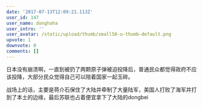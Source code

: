 ```yaml
---
date: '2017-07-13T12:09:21.113Z'
user_id: 147
user_name: donghaha
user_intro: ''
user_avatar: /static/upload/thumb/small50-u-thumb-default.png
upvote: 1
downvote: 0
comments: []
---
```


日本没有崩溃啊，一直到被扔了两颗原子弹被迫投降后，普通民众都觉得政府不应该投降，大部分民众觉得自己可以陪着国家一起玉碎。

战场上的话，主要是蒋介石保住了大陆并牵制了大量陆军，美国人打败了海军并打到了本土的边缘，最后苏联也占着便宜拿下了大陆的dongbei
